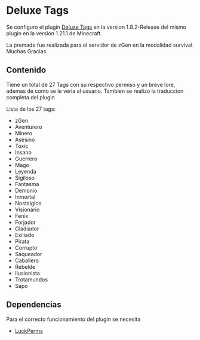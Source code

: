 
# Deluxe Tags
Se configuro el plugin [Deluxe Tags](https://www.spigotmc.org/resources/deluxetags.4390/) en la version 1.8.2-Release del mismo plugin en la version 1.21.1 de Minecraft.

La premade fue realizada para el servidor de zGen en la modalidad survival. Muchas Gracias
## Contenido
Tiene un total de 27 Tags con su respectivo permiso y un breve lore, ademas de como se le veria al usuario.
Tambien se realizo la traduccion completa del plugin

Lista de los 27 tags:

- zGen
- Aventurero
- Minero 
- Asesino
- Toxic
- Insano
- Guerrero
- Mago
- Leyenda
- Sigiloso
- Fantasma
- Demonio
- Inmortal
- Nostalgico
- Visionario
- Fenix
- Forjador
- Gladiador
- Exiliado
- Pirata 
- Corrupto
- Saqueador
- Caballero
- Rebelde
- Ilusionista
- Trotamundos
- Sapo

## Dependencias
Para el correcto funcionamiento del plugin se necesita
- [LuckPerms](https://luckperms.net/)



